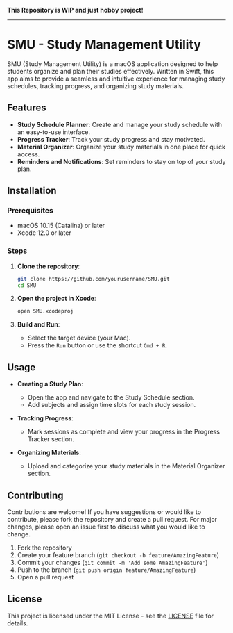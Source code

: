 **This Repository is WIP and just hobby project!**

---

# SMU - Study Management Utility

SMU (Study Management Utility) is a macOS application designed to help students organize and plan their studies effectively. Written in Swift, this app aims to provide a seamless and intuitive experience for managing study schedules, tracking progress, and organizing study materials.

## Features

- **Study Schedule Planner**: Create and manage your study schedule with an easy-to-use interface.
- **Progress Tracker**: Track your study progress and stay motivated.
- **Material Organizer**: Organize your study materials in one place for quick access.
- **Reminders and Notifications**: Set reminders to stay on top of your study plan.

## Installation

### Prerequisites

- macOS 10.15 (Catalina) or later
- Xcode 12.0 or later

### Steps

1. **Clone the repository**:
    ```sh
    git clone https://github.com/yourusername/SMU.git
    cd SMU
    ```

2. **Open the project in Xcode**:
    ```sh
    open SMU.xcodeproj
    ```

3. **Build and Run**:
    - Select the target device (your Mac).
    - Press the `Run` button or use the shortcut `Cmd + R`.

## Usage

- **Creating a Study Plan**:
  - Open the app and navigate to the Study Schedule section.
  - Add subjects and assign time slots for each study session.
  
- **Tracking Progress**:
  - Mark sessions as complete and view your progress in the Progress Tracker section.
  
- **Organizing Materials**:
  - Upload and categorize your study materials in the Material Organizer section.

## Contributing

Contributions are welcome! If you have suggestions or would like to contribute, please fork the repository and create a pull request. For major changes, please open an issue first to discuss what you would like to change.

1. Fork the repository
2. Create your feature branch (`git checkout -b feature/AmazingFeature`)
3. Commit your changes (`git commit -m 'Add some AmazingFeature'`)
4. Push to the branch (`git push origin feature/AmazingFeature`)
5. Open a pull request

## License

This project is licensed under the MIT License - see the [LICENSE](LICENSE) file for details.
